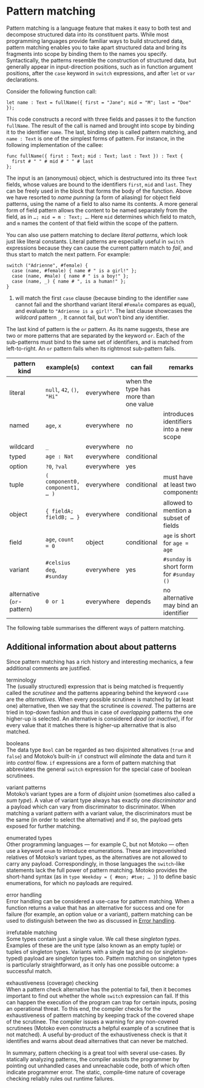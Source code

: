 # Pattern matching

Pattern matching is a language feature that makes it easy to both test and decompose structured data into its constituent parts. While most programming languages provide familiar ways to build structured data, pattern matching enables you to take apart structured data and bring its fragments into scope by binding them to the names you specify. Syntactically, the patterns resemble the construction of structured data, but generally appear in input-direction positions, such as in function argument positions, after the `case` keyword in `switch` expressions, and after `let` or `var` declarations.

Consider the following function call:

``` motoko
let name : Text = fullName({ first = "Jane"; mid = "M"; last = "Doe" });
```

This code constructs a record with three fields and passes it to the function `fullName`. The result of the call is named and brought into scope by binding it to the identifier `name`. The last, binding step is called pattern matching, and `name : Text` is one of the simplest forms of pattern. For instance, in the following implementation of the callee:

``` motoko
func fullName({ first : Text; mid : Text; last : Text }) : Text {
  first # " " # mid # " " # last
};
```

The input is an (anonymous) object, which is destructured into its three `Text` fields, whose values are bound to the identifiers `first`, `mid` and `last`. They can be freely used in the block that forms the body of the function. Above we have resorted to *name punning* (a form of aliasing) for object field patterns, using the name of a field to also name its contents. A more general form of field pattern allows the content to be named separately from the field, as in `…​; mid = m : Text; …​`. Here `mid` determines which field to match, and `m` names the content of that field within the scope of the pattern.

You can also use pattern matching to declare *literal patterns*, which look just like literal constants. Literal patterns are especially useful in `switch` expressions because they can cause the current pattern match to *fail*, and thus start to match the next pattern. For example:

``` motoko
switch ("Adrienne", #female) {
  case (name, #female) { name # " is a girl!" };
  case (name, #male) { name # " is a boy!" };
  case (name, _) { name # ", is a human!" };
}
```

1.  will match the first `case` clause (because binding to the identifier `name` cannot fail and the shorthand variant literal `#Female` compares as equal), and evaluate to `"Adrienne is a girl!"`. The last clause showcases the *wildcard* pattern `_`. It cannot fail, but won’t bind any identifier.

The last kind of pattern is the `or` pattern. As its name suggests, these are two or more patterns that are separated by the keyword `or`. Each of the sub-patterns must bind to the same set of identifiers, and is matched from left-to-right. An `or` pattern fails when its rightmost sub-pattern fails.

| pattern kind               | example(s)                      | context    | can fail                              | remarks                                  |
|----------------------------|---------------------------------|------------|---------------------------------------|------------------------------------------|
| literal                    | `null`, `42`, `()`, `"Hi"`      | everywhere | when the type has more than one value |                                          |
| named                      | `age`, `x`                      | everywhere | no                                    | introduces identifiers into a new scope  |
| wildcard                   | `_`                             | everywhere | no                                    |                                          |
| typed                      | `age : Nat`                     | everywhere | conditional                           |                                          |
| option                     | `?0`, `?val`                    | everywhere | yes                                   |                                          |
| tuple                      | `( component0, component1, …​ )` | everywhere | conditional                           | must have at least two components        |
| object                     | `{ fieldA; fieldB; …​ }`         | everywhere | conditional                           | allowed to mention a subset of fields    |
| field                      | `age`, `count = 0`              | object     | conditional                           | `age` is short for `age = age`           |
| variant                    | `#celsius deg`, `#sunday`       | everywhere | yes                                   | `#sunday` is short form for `#sunday ()` |
| alternative (`or`-pattern) | `0 or 1`                        | everywhere | depends                               | no alternative may bind an identifier    |

The following table summarises the different ways of pattern matching.

## Additional information about about patterns

Since pattern matching has a rich history and interesting mechanics, a few additional comments are justified.

terminology  
The (usually structured) expression that is being matched is frequently called the *scrutinee* and the patterns appearing behind the keyword `case` are the *alternatives*. When every possible scrutinee is matched by (at least one) alternative, then we say that the scrutinee is *covered*. The patterns are tried in top-down fashion and thus in case of *overlapping* patterns the one higher-up is selected. An alternative is considered *dead* (or *inactive*), if for every value that it matches there is higher-up alternative that is also matched.

booleans  
The data type `Bool` can be regarded as two disjointed altenatives (`true` and `false`) and Motoko’s built-in `if` construct will *eliminate* the data and turn it into *control* flow. `if` expressions are a form of pattern matching that abbreviates the general `switch` expression for the special case of boolean scrutinees.

variant patterns  
Motoko’s variant types are a form of *disjoint union* (sometimes also called a *sum type*). A value of variant type always has exactly one *discriminator* and a payload which can vary from discriminator to discriminator. When matching a variant pattern with a variant value, the discriminators must be the same (in order to select the alternative) and if so, the payload gets exposed for further matching.

enumerated types  
Other programming languages — for example C, but not Motoko — often use a keyword `enum` to introduce enumerations. These are impoverished relatives of Motoko’s variant types, as the alternatives are not allowed to carry any payload. Correspondingly, in those languages the `switch`-like statements lack the full power of pattern matching. Motoko provides the short-hand syntax (as in `type Weekday = { #mon; #tue; …​ }`) to define basic enumerations, for which no payloads are required.

error handling  
Error handling can be considered a use-case for pattern matching. When a function returns a value that has an alternative for success and one for failure (for example, an option value or a variant), pattern matching can be used to distinguish between the two as discussed in [Error handling](errors.html).

irrefutable matching  
Some types contain just a single value. We call these *singleton types*. Examples of these are the unit type (also known as an empty tuple) or tuples of singleton types. Variants with a single tag and no (or singleton-typed) payload are singleton types too. Pattern matching on singleton types is particularly straightforward, as it only has one possible outcome: a successful match.

exhaustiveness (coverage) checking  
When a pattern check alternative has the potential to fail, then it becomes important to find out whether the whole `switch` expression can fail. If this can happen the execution of the program can trap for certain inputs, posing an operational threat. To this end, the compiler checks for the exhaustiveness of pattern matching by keeping track of the covered shape of the scrutinee. The compiler issues a warning for any non-covered scrutinees (Motoko even constructs a helpful example of a scrutinee that is not matched). A useful by-product of the exhaustiveness check is that it identifies and warns about dead alternatives that can never be matched.

In summary, pattern checking is a great tool with several use-cases. By statically analyzing patterns, the compiler assists the programmer by pointing out unhandled cases and unreachable code, both of which often indicate programmer error. The static, compile-time nature of coverage checking reliably rules out runtime failures.
